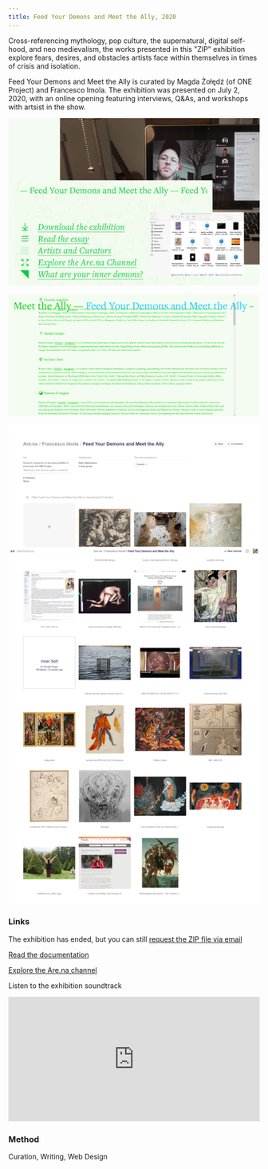 ```yaml
---
title: Feed Your Demons and Meet the Ally, 2020
---
```

Cross-referencing mythology, pop culture, the supernatural, digital self-hood, and neo medievalism, the works presented in this "ZIP" exhibition explore fears, desires, and obstacles artists face within themselves in times of crisis and isolation.

Feed Your Demons and Meet the Ally is curated by Magda Żołędź (of ONE Project) and Francesco Imola. The exhibition was presented on July 2, 2020, with an online opening featuring interviews, Q&As, and workshops with artsist in the show.

<a class="imga" href="https://francescoimola.github.io/htfmat/" target="_blank"><img src="assets\feedyourdemons\feed-your-demons_1.jpeg"/></a>

<a class="imga" href="https://francescoimola.github.io/htfmat/" target="_blank"><img src="assets\feedyourdemons\feed-your-demons_2.png"/></a>

<a class="imga" href="https://francescoimola.github.io/htfmat/" target="_blank"><img src="assets\feedyourdemons\feed-your-demons_3.png"/></a>

### Links

The exhibition has ended, but you can still [request the ZIP file via email]( mailto:frn.imola@gmail.com?subject=Feed%20Your%20Demons%20and%20Meet%20the%20Ally%20-%20ZIP%20File&body=Hello!)

[Read the documentation](https://feedyourdemons.cargo.site/)

[Explore the Are.na channel](https://www.are.na/francesco-imola-2o2ng4qooxm/feed-your-demons-and-meet-the-ally)

Listen to the exhibition soundtrack

<iframe src="https://open.spotify.com/embed/playlist/5xeTdrVePvbb53AIGXFMOC" width="100%" height="250em" frameborder="0" allowtransparency="true" allow="encrypted-media"></iframe>

### Method

Curation, Writing, Web Design

